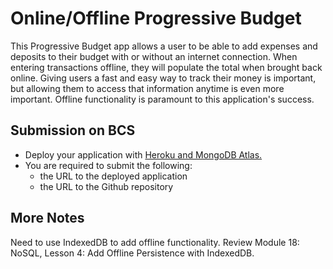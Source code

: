 # Online/Offline Progressive Budget
This Progressive Budget app allows a user to be able to add expenses and deposits to their budget with or without an internet connection. When entering transactions offline, they will populate the total when brought back online. Giving users a fast and easy way to track their money is important, but allowing them to access that information anytime is even more important. Offline functionality is paramount to this application's success.

## Submission on BCS
* Deploy your application with [Heroku and MongoDB Atlas.](../04-Important/MongoAtlas-Deploy.md)
* You are required to submit the following:
  * the URL to the deployed application
  * the URL to the Github repository

## More Notes
Need to use IndexedDB to add offline functionality. Review Module 18: NoSQL, Lesson 4: Add Offline Persistence with IndexedDB.

